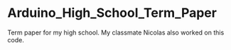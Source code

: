 # Arduino_High_School_Term_Paper
Term paper for my high school.
My classmate Nicolas also worked on this code.
